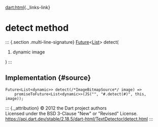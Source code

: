 [dart:html](../../dart-html/dart-html-library){._links-link}

detect method
=============

::: {.section .multi-line-signature}
[Future](../../dart-async/future-class)\<[List](../../dart-core/list-class)\>
detect(

1.  dynamic image

)
:::

Implementation {#source}
--------------

``` {.language-dart data-language="dart"}
Future<List<dynamic>> detect(/*ImageBitmapSource*/ image) =>
    promiseToFuture<List<dynamic>>(JS("", "#.detect(#)", this, image));
```

::: {._attribution}
© 2012 the Dart project authors\
Licensed under the BSD 3-Clause \"New\" or \"Revised\" License.\
<https://api.dart.dev/stable/2.18.5/dart-html/TextDetector/detect.html>
:::
